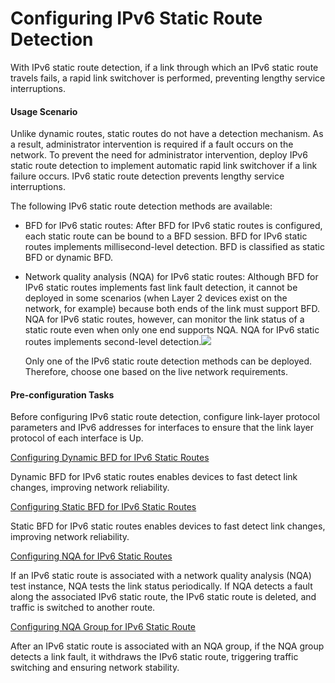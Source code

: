 Configuring IPv6 Static Route Detection
=======================================

With IPv6 static route detection, if a link through which an IPv6 static route travels fails, a rapid link switchover is performed, preventing lengthy service interruptions.

#### Usage Scenario

Unlike dynamic routes, static routes do not have a detection mechanism. As a result, administrator intervention is required if a fault occurs on the network. To prevent the need for administrator intervention, deploy IPv6 static route detection to implement automatic rapid link switchover if a link failure occurs. IPv6 static route detection prevents lengthy service interruptions.

The following IPv6 static route detection methods are available:

* BFD for IPv6 static routes: After BFD for IPv6 static routes is configured, each static route can be bound to a BFD session. BFD for IPv6 static routes implements millisecond-level detection. BFD is classified as static BFD or dynamic BFD.
* Network quality analysis (NQA) for IPv6 static routes: Although BFD for IPv6 static routes implements fast link fault detection, it cannot be deployed in some scenarios (when Layer 2 devices exist on the network, for example) because both ends of the link must support BFD. NQA for IPv6 static routes, however, can monitor the link status of a static route even when only one end supports NQA. NQA for IPv6 static routes implements second-level detection.![](../../../../public_sys-resources/note_3.0-en-us.png) 
  
  Only one of the IPv6 static route detection methods can be deployed. Therefore, choose one based on the live network requirements.

#### Pre-configuration Tasks

Before configuring IPv6 static route detection, configure link-layer protocol parameters and IPv6 addresses for interfaces to ensure that the link layer protocol of each interface is Up.


[Configuring Dynamic BFD for IPv6 Static Routes](../../../../software/nev8r10_vrpv8r16/user/vrp/dc_vrp_static-route_disjoin_cfg_0023.html)

Dynamic BFD for IPv6 static routes enables devices to fast detect link changes, improving network reliability.

[Configuring Static BFD for IPv6 Static Routes](../../../../software/nev8r10_vrpv8r16/user/vrp/dc_vrp_static-route_disjoin_cfg_0028.html)

Static BFD for IPv6 static routes enables devices to fast detect link changes, improving network reliability.

[Configuring NQA for IPv6 Static Routes](../../../../software/nev8r10_vrpv8r16/user/vrp/dc_vrp_static-route_disjoin_cfg_0039.html)

If an IPv6 static route is associated with a network quality analysis (NQA) test instance, NQA tests the link status periodically. If NQA detects a fault along the associated IPv6 static route, the IPv6 static route is deleted, and traffic is switched to another route.

[Configuring NQA Group for IPv6 Static Route](../../../../software/nev8r10_vrpv8r16/user/vrp/dc_vrp_static-route_disjoin_cfg_0076.html)

After an IPv6 static route is associated with an NQA group, if the NQA group detects a link fault, it withdraws the IPv6 static route, triggering traffic switching and ensuring network stability.